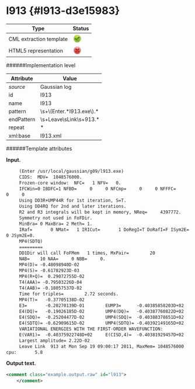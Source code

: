 # l913 {#l913-d3e15983}


| Type                                                                                                                                                | Status                                                                                                                                              |
|----|----|
| CML extraction template                                                                                                                             | ![](/imgs/Total.png)                                                                                                                                |
| HTML5 representation                                                                                                                                | ![](/imgs/None.png)                                                                                                                                 |

######Implementation level

| Attribute                                                                                                                                           | Value                                                                                                                                               |
|----|----|
| *source*                                                                                                                                            | Gaussian log                                                                                                                                        |
| id                                                                                                                                                  | l913                                                                                                                                                |
| name                                                                                                                                                | l913                                                                                                                                                |
| pattern                                                                                                                                             | \\s+\\(Enter.\*l913.exe\\).\*                                                                                                                       |
| endPattern                                                                                                                                          | \\s+Leave\\sLink\\s+913.\*                                                                                                                          |
| repeat                                                                                                                                              | \*                                                                                                                                                  |
| xml:base                                                                                                                                            | l913.xml                                                                                                                                            |

######Template attributes

**Input.**

         (Enter /usr/local/gaussian/g09/l913.exe)
         CIDS:  MDV=  1048576000.
         Frozen-core window:  NFC=   1 NFV=   0.
         IFCWin=0 IBDFC=1 NFBD=     0     0 NFCmp=     0     0 NFFFC=     0     0
         Using DD3R+UMP44R for 1st iteration, S=T.
         Using DD4RQ for 2nd and later iterations.
         R2 and R3 integrals will be kept in memory, NReq=     4397772.
         Symmetry not used in FoFDir.
         MinBra= 0 MaxBra= 2 Meth= 1.
         IRaf=       0 NMat=   1 IRICut=       1 DoRegI=T DoRafI=F ISym2E= 0 JSym2E=0.
         MP4(SDTQ)
         =========
         DD1Dir will call FoFMem   1 times, MxPair=        20
         NAB=    10 NAA=     0 NBB=     0.
         MP4(D)= -0.48098940D-02
         MP4(S)= -0.61782923D-03
         MP4(R+Q)=  0.29072755D-02
         T4(AAA)= -0.79503226D-04
         T4(AAB)= -0.18057537D-02
         Time for triples=        2.72 seconds.
         MP4(T)=   -0.37705138D-02
         E3=       -0.20270139D-01        EUMP3=      -0.40385858203D+02
         E4(DQ)=   -0.19026185D-02        UMP4(DQ)=   -0.40387760822D+02
         E4(SDQ)=  -0.25204477D-02        UMP4(SDQ)=  -0.40388378651D+02
         E4(SDTQ)= -0.62909615D-02        UMP4(SDTQ)= -0.40392149165D+02
         VARIATIONAL ENERGIES WITH THE FIRST-ORDER WAVEFUNCTION:
         E(VAR1)=  -0.40375922748D+02     E(CISD,4)=  -0.40381929457D+02
         Largest amplitude= 2.22D-02
         Leave Link  913 at Mon Sep 19 09:00:17 2011, MaxMem= 1048576000 cpu:       5.8 
        

**Output text.**

```xml
<comment class="example.output.raw" id="l913">    
    </comment>
```
